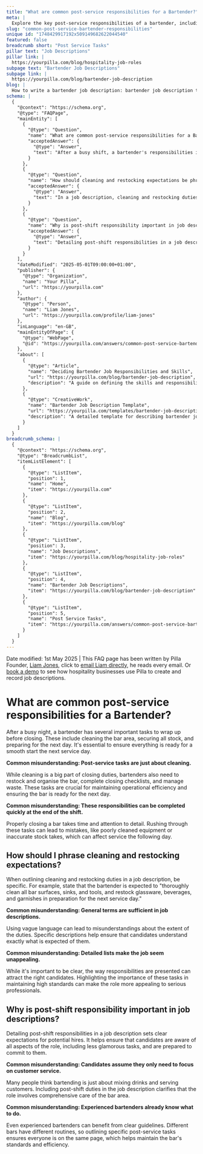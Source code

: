 ```yaml
---
title: "What are common post-service responsibilities for a Bartender?"
meta: |
  Explore the key post-service responsibilities of a bartender, including cleaning, restocking, and preparing for the next day, and why detailing these in job descriptions is crucial.
slug: "common-post-service-bartender-responsibilities"
unique id: "1748429917192x509149682622044540"
featured: false
breadcrumb short: "Post Service Tasks"
pillar text: "Job Descriptions"
pillar link: |
  https://yourpilla.com/blog/hospitality-job-roles
subpage text: "Bartender Job Descriptions"
subpage link: |
  https://yourpilla.com/blog/bartender-job-description
blog: |
  How to write a bartender job description: bartender job description template included.
schema: |
  {
    "@context": "https://schema.org",
    "@type": "FAQPage",
    "mainEntity": [
      {
        "@type": "Question",
        "name": "What are common post-service responsibilities for a Bartender?",
        "acceptedAnswer": {
          "@type": "Answer",
          "text": "After a busy shift, a bartender's responsibilities include cleaning the bar area, securing all stock, and preparing for the next day. These tasks ensure the bar is operationally efficient and ready for a smooth start the next service day."
        }
      },
      {
        "@type": "Question",
        "name": "How should cleaning and restocking expectations be phrased in a job description?",
        "acceptedAnswer": {
          "@type": "Answer",
          "text": "In a job description, cleaning and restocking duties should be specifically detailed. State that the bartender is expected to thoroughly clean all bar surfaces, sinks, and tools, and restock glassware, beverages, and garnishes to prepare for the next service day. Specific descriptions help candidates understand the extent of their responsibilities."
        }
      },
      {
        "@type": "Question",
        "name": "Why is post-shift responsibility important in job descriptions?",
        "acceptedAnswer": {
          "@type": "Answer",
          "text": "Detailing post-shift responsibilities in a job description sets clear expectations for potential hires, ensuring candidates understand all aspects of the role, including essential but less glamorous tasks, and are prepared to commit to them."
        }
      }
    ],
    "dateModified": "2025-05-01T09:00:00+01:00",
    "publisher": {
      "@type": "Organization",
      "name": "Your Pilla",
      "url": "https://yourpilla.com"
    },
    "author": {
      "@type": "Person",
      "name": "Liam Jones",
      "url": "https://yourpilla.com/profile/liam-jones"
    },
    "inLanguage": "en-GB",
    "mainEntityOfPage": {
      "@type": "WebPage",
      "@id": "https://yourpilla.com/answers/common-post-service-bartender-responsibilities"
    },
    "about": [
      {
        "@type": "Article",
        "name": "Deciding Bartender Job Responsibilities and Skills",
        "url": "https://yourpilla.com/blog/bartender-job-description",
        "description": "A guide on defining the skills and responsibilities needed for a bartender, outlining the importance of clarity in job descriptions."
      },
      {
        "@type": "CreativeWork",
        "name": "Bartender Job Description Template",
        "url": "https://yourpilla.com/templates/bartender-job-description",
        "description": "A detailed template for describing bartender job roles, helping employers set clear expectations and attract qualified candidates."
      }
    ]
  }
breadcrumb_schema: |
  {
    "@context": "https://schema.org",
    "@type": "BreadcrumbList",
    "itemListElement": [
      {
        "@type": "ListItem",
        "position": 1,
        "name": "Home",
        "item": "https://yourpilla.com"
      },
      {
        "@type": "ListItem",
        "position": 2,
        "name": "Blog",
        "item": "https://yourpilla.com/blog"
      },
      {
        "@type": "ListItem",
        "position": 3,
        "name": "Job Descriptions",
        "item": "https://yourpilla.com/blog/hospitality-job-roles"
      },
      {
        "@type": "ListItem",
        "position": 4,
        "name": "Bartender Job Descriptions",
        "item": "https://yourpilla.com/blog/bartender-job-description"
      },
      {
        "@type": "ListItem",
        "position": 5,
        "name": "Post Service Tasks",
        "item": "https://yourpilla.com/answers/common-post-service-bartender-responsibilities"
      }
    ]
  }
---
```


Date modified: 1st May 2025 | This FAQ page has been written by Pilla Founder, [Liam Jones](https://yourpilla.com/profile/liam-jones), click to [email Liam directly](https://mailto:liam@yourpilla.com), he reads every email. Or [book a demo](https://calendly.com/pilla/demo) to see how hospitality businesses use Pilla to create and record job descriptions.

# What are common post-service responsibilities for a Bartender?

After a busy night, a bartender has several important tasks to wrap up before closing. These include cleaning the bar area, securing all stock, and preparing for the next day. It's essential to ensure everything is ready for a smooth start the next service day.

**Common misunderstanding: Post-service tasks are just about cleaning.**

While cleaning is a big part of closing duties, bartenders also need to restock and organise the bar, complete closing checklists, and manage waste. These tasks are crucial for maintaining operational efficiency and ensuring the bar is ready for the next day.

**Common misunderstanding: These responsibilities can be completed quickly at the end of the shift.**

Properly closing a bar takes time and attention to detail. Rushing through these tasks can lead to mistakes, like poorly cleaned equipment or inaccurate stock takes, which can affect service the following day.

## How should I phrase cleaning and restocking expectations?

When outlining cleaning and restocking duties in a job description, be specific. For example, state that the bartender is expected to "thoroughly clean all bar surfaces, sinks, and tools, and restock glassware, beverages, and garnishes in preparation for the next service day."

**Common misunderstanding: General terms are sufficient in job descriptions.**

Using vague language can lead to misunderstandings about the extent of the duties. Specific descriptions help ensure that candidates understand exactly what is expected of them.

**Common misunderstanding: Detailed lists make the job seem unappealing.**

While it's important to be clear, the way responsibilities are presented can attract the right candidates. Highlighting the importance of these tasks in maintaining high standards can make the role more appealing to serious professionals.

## Why is post-shift responsibility important in job descriptions?

Detailing post-shift responsibilities in a job description sets clear expectations for potential hires. It helps ensure that candidates are aware of all aspects of the role, including less glamorous tasks, and are prepared to commit to them.

**Common misunderstanding: Candidates assume they only need to focus on customer service.**

Many people think bartending is just about mixing drinks and serving customers. Including post-shift duties in the job description clarifies that the role involves comprehensive care of the bar area.

**Common misunderstanding: Experienced bartenders already know what to do.**

Even experienced bartenders can benefit from clear guidelines. Different bars have different routines, so outlining specific post-service tasks ensures everyone is on the same page, which helps maintain the bar's standards and efficiency.